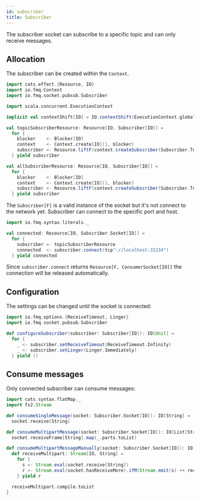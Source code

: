 ```yaml
---
id: subscriber
title: Subscriber
---
```


The subscriber socket can subscribe to a specific topic and can only receive messages.

## Allocation

The subscriber can be created within the `Context`.     

```scala mdoc:silent
import cats.effect.{Resource, IO}
import io.fmq.Context
import io.fmq.socket.pubsub.Subscriber

import scala.concurrent.ExecutionContext

implicit val contextShift[IO] = IO.contextShift(ExecutionContext.global)

val topicSubscriberResource: Resource[IO, Subscriber[IO]] =
  for {
    blocker    <- Blocker[IO]
    context    <- Context.create[IO](1, blocker)
    subscriber <- Resource.liftF(context.createSubscriber(Subscriber.Topic.utf8String("my-topic")))
  } yield subscriber

val allSubscriberResource: Resource[IO, Subscriber[IO]] =
  for {
    blocker    <- Blocker[IO]
    context    <- Context.create[IO](1, blocker)
    subscriber <- Resource.liftF(context.createSubscriber(Subscriber.Topic.All))
  } yield subscriber
```

The `Subscriber[F]` is a valid instance of the socket but it's not connect to the network yet. 
Subscriber can connect to the specific port and host.

```scala mdoc:silent
import io.fmq.syntax.literals._

val connected: Resource[IO, Subscriber.Socket[IO]] = 
  for {
    subscriber <- topicSubscriberResource
    connected  <- subscriber.connect(tcp"://localhost:31234")
  } yield connected
```

Since `subscriber.connect` returns `Resource[F, ConsumerSocket[IO]]` the connection will be released automatically. 

## Configuration

The settings can be changed until the socket is connected:  

```scala mdoc:silent
import io.fmq.options.{ReceiveTimeout, Linger}
import io.fmq.socket.pubsub.Subscriber

def configureSubscriber(subscriber: Subscriber[IO]): IO[Unit] = 
  for {
    _ <- subscriber.setReceiveTimeout(ReceiveTimeout.Infinity)
    _ <- subscriber.setLinger(Linger.Immediately)
  } yield ()
```

## Consume messages

Only connected subscriber can consume messages:

```scala mdoc:silent
import cats.syntax.flatMap._
import fs2.Stream

def consumeSingleMessage(socket: Subscriber.Socket[IO]): IO[String] = 
  socket.receive[String]

def consumeMultipartMessage(socket: Subscriber.Socket[IO]): IO[List[String]] = 
  socket.receiveFrame[String].map(_.parts.toList)

def consumeMultipartMessageManually(socket: Subscriber.Socket[IO]): IO[List[String]] = {
  def receiveMultipart: Stream[IO, String] =
    for {
      s <- Stream.eval(socket.receive[String])
      r <- Stream.eval(socket.hasReceiveMore).ifM(Stream.emit(s) ++ receiveMultipart, Stream.emit(s))
    } yield r

  receiveMultipart.compile.toList
}
```